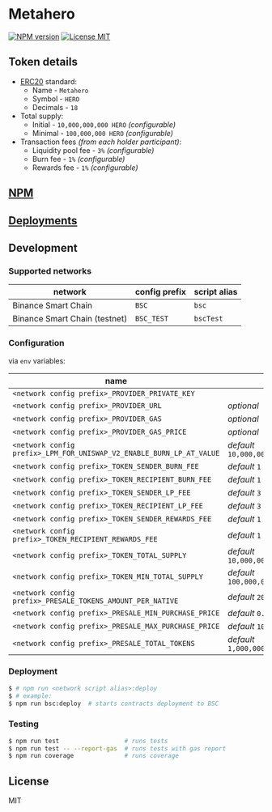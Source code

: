 # Metahero

[![NPM version][npm-image]][npm-url]
[![License MIT][license-image]][license-url]

## Token details

* [ERC20](https://github.com/ethereum/EIPs/blob/master/EIPS/eip-20.md) standard: 
  * Name - `Metahero`
  * Symbol - `HERO`
  * Decimals - `18`
* Total supply:
  * Initial - `10,000,000,000 HERO` _(configurable)_
  * Minimal - `100,000,000 HERO` _(configurable)_
* Transaction fees _(from each holder participant)_:
  * Liquidity pool fee - `3%` _(configurable)_ 
  * Burn fee - `1%` _(configurable)_
  * Rewards fee - `1%` _(configurable)_

## [NPM](../README.md)

## [Deployments](../deployments/README.md)

## Development

### Supported networks

| network | config prefix | script alias |
| --- | --- | --- |
| Binance Smart Chain | `BSC` | `bsc` |
| Binance Smart Chain (testnet) | `BSC_TEST` | `bscTest` |

### Configuration

via `env` variables:

| name | note |
| --- | --- |
| `<network config prefix>_PROVIDER_PRIVATE_KEY` | |
| `<network config prefix>_PROVIDER_URL` | _optional_ |
| `<network config prefix>_PROVIDER_GAS` | _optional_ |
| `<network config prefix>_PROVIDER_GAS_PRICE` | _optional_ |
| `<network config prefix>_LPM_FOR_UNISWAP_V2_ENABLE_BURN_LP_AT_VALUE` | _default_ `10,000,000.000000000000000000` |
| `<network config prefix>_TOKEN_SENDER_BURN_FEE` | _default_ `1` |
| `<network config prefix>_TOKEN_RECIPIENT_BURN_FEE` | _default_ `1` |
| `<network config prefix>_TOKEN_SENDER_LP_FEE` | _default_ `3` |
| `<network config prefix>_TOKEN_RECIPIENT_LP_FEE` | _default_ `3` |
| `<network config prefix>_TOKEN_SENDER_REWARDS_FEE` | _default_ `1` |
| `<network config prefix>_TOKEN_RECIPIENT_REWARDS_FEE` | _default_ `1`  |
| `<network config prefix>_TOKEN_TOTAL_SUPPLY` | _default_ `10,000,000,000.000000000000000000` |
| `<network config prefix>_TOKEN_MIN_TOTAL_SUPPLY` | _default_ `100,000,000.000000000000000000` |
| `<network config prefix>_PRESALE_TOKENS_AMOUNT_PER_NATIVE` | _default_ `200000` |
| `<network config prefix>_PRESALE_MIN_PURCHASE_PRICE` | _default_ `0.100000000000000000` |
| `<network config prefix>_PRESALE_MAX_PURCHASE_PRICE` | _default_ `10.000000000000000000` |
| `<network config prefix>_PRESALE_TOTAL_TOKENS` | _default_ `1,000,000,000.000000000000000000` |

### Deployment

```bash
$ # npm run <network script alias>:deploy
$ # example:
$ npm run bsc:deploy  # starts contracts deployment to BSC
```

### Testing

```bash
$ npm run test                  # runs tests
$ npm run test -- --report-gas  # runs tests with gas report
$ npm run coverage              # runs coverage
```

## License

MIT

[npm-image]: https://badge.fury.io/js/%40metahero%2Fcontracts.svg
[npm-url]: https://npmjs.org/package/@metahero/contracts
[license-image]: https://img.shields.io/badge/License-MIT-yellow.svg
[license-url]: https://github.com/metahero-token/metahero-contracts/blob/master/LICENSE
